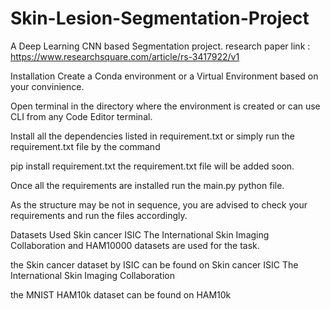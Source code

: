 # Skin-Lesion-Segmentation-Project

A Deep Learning CNN based Segmentation project. 
research paper link : https://www.researchsquare.com/article/rs-3417922/v1

Installation
Create a Conda environment or a Virtual Environment based on your convinience.

Open terminal in the directory where the environment is created or can use CLI from any Code Editor terminal.

Install all the dependencies listed in requirement.txt or simply run the requirement.txt file by the command

pip install requirement.txt
the requirement.txt file will be added soon.

Once all the requirements are installed run the main.py python file.

As the structure may be not in sequence, you are advised to check your requirements and run the files accordingly.

Datasets Used
Skin cancer ISIC The International Skin Imaging Collaboration and HAM10000 datasets are used for the task.

the Skin cancer dataset by ISIC can be found on Skin cancer ISIC The International Skin Imaging Collaboration

the MNIST HAM10k dataset can be found on HAM10k


